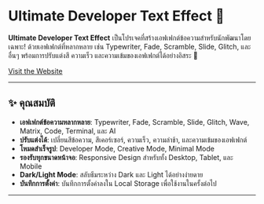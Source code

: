 # Ultimate Developer Text Effect 🚀

**Ultimate Developer Text Effect** เป็นโปรเจคที่สร้างเอฟเฟกต์ข้อความสำหรับนักพัฒนาโดยเฉพาะ! ด้วยเอฟเฟกต์ที่หลากหลาย เช่น Typewriter, Fade, Scramble, Slide, Glitch, และอื่นๆ พร้อมการปรับแต่งสี ความเร็ว และความเข้มของเอฟเฟกต์ได้อย่างอิสระ 🎨

[Visit the Website](https://mindenry.github.io/DevTextEffect/)

---

## ✨ คุณสมบัติ

- **เอฟเฟกต์ข้อความหลากหลาย**: Typewriter, Fade, Scramble, Slide, Glitch, Wave, Matrix, Code, Terminal, และ AI
- **ปรับแต่งได้**: เปลี่ยนสีข้อความ, สีเคอร์เซอร์, ความเร็ว, ความล่าช้า, และความเข้มของเอฟเฟกต์
- **โหมดสำเร็จรูป**: Developer Mode, Creative Mode, Minimal Mode
- **รองรับทุกขนาดหน้าจอ**: Responsive Design สำหรับทั้ง Desktop, Tablet, และ Mobile
- **Dark/Light Mode**: สลับธีมระหว่าง Dark และ Light ได้อย่างง่ายดาย
- **บันทึกการตั้งค่า**: บันทึกการตั้งค่าลงใน Local Storage เพื่อใช้งานในครั้งต่อไป

---
